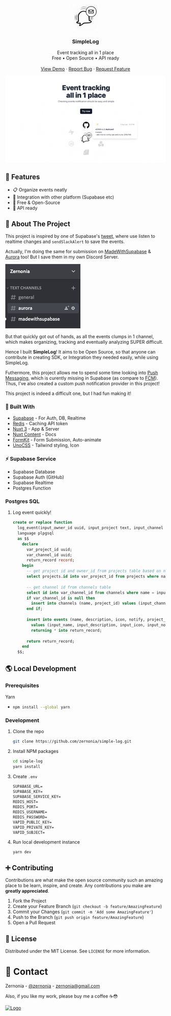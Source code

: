 <!-- PROJECT LOGO -->
<br />
<p align="center">
  <a href="https://github.com/zernonia/simple-log">
    <img src="public/images/icons/icon-96x96.png" alt="Logo" width="80">
  </a>

  <h3 align="center">SimpleLog</h3>

  <p align="center">
    Event tracking all in 1 place
    <br />
    Free • Open Source • API ready
    <br />
    <br />
    <a href="https://simple-log.vercel.app/">View Demo</a>
    ·
    <a href="https://github.com/zernonia/simple-log/issues">Report Bug</a>
    ·
    <a href="https://github.com/zernonia/simple-log/issues">Request Feature</a>
  </p>
</p>

![simple-log.vercel.app](public/og.png)

## 🚀 Features

- 📋 Organize events neatly
- 🔗 Integration with other platform (Supabase etc)
- 🤩 Free & Open-Source
- 🚀 API ready

## 📇 About The Project

This project is inspired by one of Supabase's [tweet](https://twitter.com/supabase/status/1557919302426284032), where use listen to realtime changes and `sendSlackAlert` to save the events.

Actually, I'm doing the same for submission on [MadeWithSupabase](https://madewithsupabase.com) & [Aurora](http://aurora.courses/) too! But I save them in my own Discord Server.

![My discord server](/public/images/readme/my-discord.png)

But that quickly got out of hands, as all the events clumps in 1 channel, which makes organizing, tracking and eventually analyzing SUPER difficult.

Hence I built **SimpleLog**! It aims to be Open Source, so that anyone can contribute in creating SDK, or Integration they needed easily, while using SimpleLog.

Futhermore, this project allows me to spend some time looking into [Push Messaging](https://developer.mozilla.org/en-US/docs/Web/API/PushMessageData), which is curently missing in Supabase (as compare to [FCM](https://firebase.google.com/docs/cloud-messaging)). Thus, I've also created a custom push notification provider in this project!

This project is indeed a difficult one, but I had fun making it!

### 🔨 Built With

- [Supabase](https://supabase.com) - For Auth, DB, Realtime
- [Redis](https://redis.com/) - Caching API token
- [Nuxt 3](https://v3.nuxtjs.org/) - App & Server
- [Nuxt Content](https://content.nuxtjs.org/) - Docs
- [FormKit](https://formkit.com/) - Form Submission, Auto-animate
- [UnoCSS](https://github.com/unocss/unocss) - Tailwind styling, Icon

### ⚡ Supabase Service

- Supabase Database
- Supabase Auth (GitHub)
- Supabase Realtime
- Postgres Function

### Postgres SQL

1. Log event quickly!

   ```sql
   create or replace function
     log_event(input_owner_id uuid, input_project text, input_channel text, input_name text, input_description text, input_icon text, input_notify boolean, input_integration text) returns record
     language plpgsql
     as $$
       declare
         var_project_id uuid;
         var_channel_id uuid;
         return_record record;
       begin
         -- get project id and owner_id from projects table based on name
         select projects.id into var_project_id from projects where name = input_project and owner_id = input_owner_id;

         -- get channel id from channels table
         select id into var_channel_id from channels where name = input_channel and project_id = var_project_id;
         if var_channel_id is null then
           insert into channels (name, project_id) values (input_channel, var_project_id) returning id into var_channel_id;
         end if;

         insert into events (name, description, icon, notify, project_id, channel_id, owner_id, integration)
           values (input_name, input_description, input_icon, input_notify, var_project_id, var_channel_id, input_owner_id, input_integration )
           returning * into return_record;

         return return_record;
       end
     $$;
   ```

## 🌎 Local Development

### Prerequisites

Yarn

- ```sh
  npm install --global yarn
  ```

### Development

1. Clone the repo
   ```sh
   git clone https://github.com/zernonia/simple-log.git
   ```
2. Install NPM packages
   ```sh
   cd simple-log
   yarn install
   ```
3. Create `.env`
   ```
   SUPABASE_URL=
   SUPABASE_KEY=
   SUPABASE_SERVICE_KEY=
   REDIS_HOST=
   REDIS_PORT=
   REDIS_USERNAME=
   REDIS_PASSWORD=
   VAPID_PUBLIC_KEY=
   VAPID_PRIVATE_KEY=
   VAPID_SUBJECT=
   ```
4. Run local development instance
   ```sh
   yarn dev
   ```

## ➕ Contributing

Contributions are what make the open source community such an amazing place to be learn, inspire, and create. Any contributions you make are **greatly appreciated**.

1. Fork the Project
2. Create your Feature Branch (`git checkout -b feature/AmazingFeature`)
3. Commit your Changes (`git commit -m 'Add some AmazingFeature'`)
4. Push to the Branch (`git push origin feature/AmazingFeature`)
5. Open a Pull Request

## 📜 License

Distributed under the MIT License. See `LICENSE` for more information.

# 📧 Contact

Zernonia - [@zernonia](https://twitter.com/zernonia) - zernonia@gmail.com

Also, if you like my work, please buy me a coffee ☕😳

<a href="https://www.buymeacoffee.com/zernonia" target="_blank">
    <img src="https://www.buymeacoffee.com/assets/img/custom_images/yellow_img.png" alt="Logo" >
  </a>
